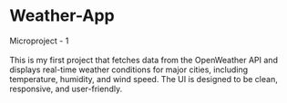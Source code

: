 # Weather-App
Microproject - 1
<br> <br>
This is my first project that fetches data from the OpenWeather API and displays real-time weather conditions for major cities, including temperature, humidity, and wind speed. The UI is designed to be clean, responsive, and user-friendly.
